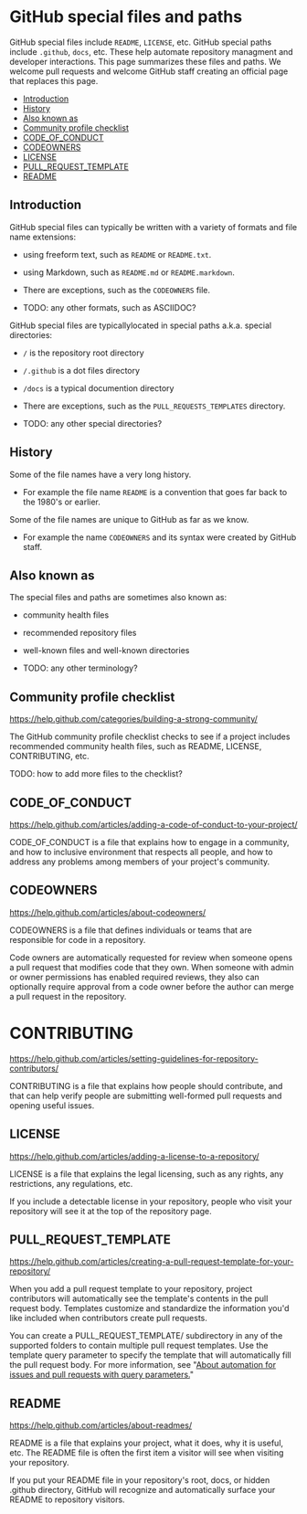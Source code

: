 # GitHub special files and paths

GitHub special files include `README`, `LICENSE`, etc. GitHub special paths include `.github`, `docs`, etc. These help automate repository managment and developer interactions.  This page summarizes these files and paths. We welcome pull requests and welcome GitHub staff creating an official page that replaces this page.

* [Introduction](#introduction)
* [History](#history)
* [Also known as](#also-known-as)
* [Community profile checklist](#community-profile-checklist)
* [CODE_OF_CONDUCT](#code_of_conduct)
* [CODEOWNERS](#codeowners)
* [LICENSE](#license)
* [PULL_REQUEST_TEMPLATE](#pull_request_template)
* [README](#readme)


## Introduction

GitHub special files can typically be written with a variety of formats and file name extensions:

  * using freeform text, such as `README` or `README.txt`.

  * using Markdown, such as `README.md` or `README.markdown`.

  * There are exceptions, such as the `CODEOWNERS` file.

  * TODO: any other formats, such as ASCIIDOC?
 
 
GitHub special files are typicallylocated in special paths a.k.a. special directories:
 
  * `/` is the repository root directory

  * `/.github` is a dot files directory

  * `/docs` is a typical documention directory

  * There are exceptions, such as the `PULL_REQUESTS_TEMPLATES` directory.

  * TODO: any other special directories?

 
## History

Some of the file names have a very long history.

  * For example the file name `README` is a convention that goes far back to the 1980's or earlier. 

Some of the file names are unique to GitHub as far as we know.

  * For example the name `CODEOWNERS` and its syntax were created by GitHub staff.


## Also known as

The special files and paths are sometimes also known as:

  * community health files

  * recommended repository files

  * well-known files and well-known directories 

  * TODO: any other terminology?


## Community profile checklist

https://help.github.com/categories/building-a-strong-community/

The GitHub community profile checklist checks to see if a project includes recommended community health files, such as README, LICENSE, CONTRIBUTING, etc.

TODO: how to add more files to the checklist?


## CODE_OF_CONDUCT

https://help.github.com/articles/adding-a-code-of-conduct-to-your-project/

CODE_OF_CONDUCT is a file that explains how to engage in a community, and how to inclusive environment that respects all people, and how to address any problems among members of your project's community. 


## CODEOWNERS

https://help.github.com/articles/about-codeowners/

CODEOWNERS is a file that defines individuals or teams that are responsible for code in a repository.

Code owners are automatically requested for review when someone opens a pull request that modifies code that they own. When someone with admin or owner permissions has enabled required reviews, they also can optionally require approval from a code owner before the author can merge a pull request in the repository.


# CONTRIBUTING

https://help.github.com/articles/setting-guidelines-for-repository-contributors/

CONTRIBUTING is a file that explains how people should contribute, and that can help verify people are submitting well-formed pull requests and opening useful issues.


## LICENSE

https://help.github.com/articles/adding-a-license-to-a-repository/

LICENSE is a file that explains the legal licensing, such as any rights, any restrictions, any regulations, etc. 

If you include a detectable license in your repository, people who visit your repository will see it at the top of the repository page.


## PULL_REQUEST_TEMPLATE

https://help.github.com/articles/creating-a-pull-request-template-for-your-repository/

When you add a pull request template to your repository, project contributors will automatically see the template's contents in the pull request body. Templates customize and standardize the information you'd like included when contributors create pull requests.

You can create a PULL_REQUEST_TEMPLATE/ subdirectory in any of the supported folders to contain multiple pull request templates. Use the template query parameter to specify the template that will automatically fill the pull request body. For more information, see "[About automation for issues and pull requests with query parameters.](https://help.github.com/articles/about-automation-for-issues-and-pull-requests-with-query-parameters/)"


## README

https://help.github.com/articles/about-readmes/

README is a file that explains your project, what it does, why it is useful, etc. The README file is often the first item a visitor will see when visiting your repository. 

If you put your README file in your repository's root, docs, or hidden .github directory, GitHub will recognize and automatically surface your README to repository visitors.

